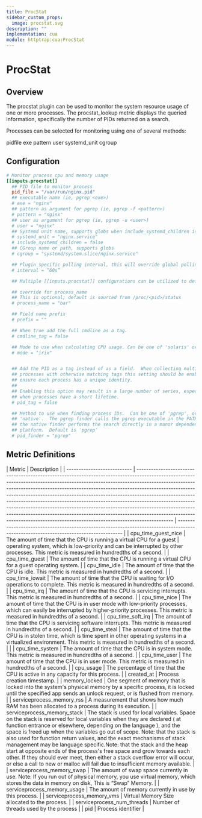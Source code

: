```yaml
---
title: ProcStat
sidebar_custom_props:
  image: procstat.svg
description: ""
implementation: cua
module: httptrap:cua:ProcStat
---
```


# ProcStat

## Overview

The procstat plugin can be used to monitor the system resource usage of one or more processes. The procstat_lookup metric displays the queried information, specifically the number of PIDs returned on a search.

Processes can be selected for monitoring using one of several methods:

pidfile
exe
pattern
user
systemd_unit
cgroup

## Configuration

```toml
# Monitor process cpu and memory usage
[[inputs.procstat]]
  ## PID file to monitor process
  pid_file = "/var/run/nginx.pid"
  ## executable name (ie, pgrep <exe>)
  # exe = "nginx"
  ## pattern as argument for pgrep (ie, pgrep -f <pattern>)
  # pattern = "nginx"
  ## user as argument for pgrep (ie, pgrep -u <user>)
  # user = "nginx"
  ## Systemd unit name, supports globs when include_systemd_children is set to true
  # systemd_unit = "nginx.service"
  # include_systemd_children = false
  ## CGroup name or path, supports globs
  # cgroup = "systemd/system.slice/nginx.service"

  ## Plugin specific polling interval, this will override global polling rate.
  # interval = “60s”

  ## Multiple [[inputs.procstat]] configurations can be utilized to define multiple unique search queries. If you do utilize this method, the “instance_id” needs to be unique for each configuration.

  ## override for process_name
  ## This is optional; default is sourced from /proc/<pid>/status
  # process_name = "bar"

  ## Field name prefix
  # prefix = ""

  ## When true add the full cmdline as a tag.
  # cmdline_tag = false

  ## Mode to use when calculating CPU usage. Can be one of 'solaris' or 'irix'.
  # mode = "irix"


  ## Add the PID as a tag instead of as a field.  When collecting multiple
  ## processes with otherwise matching tags this setting should be enabled to
  ## ensure each process has a unique identity.
  ##
  ## Enabling this option may result in a large number of series, especially
  ## when processes have a short lifetime.
  # pid_tag = false

  ## Method to use when finding process IDs.  Can be one of 'pgrep', or
  ## 'native'.  The pgrep finder calls the pgrep executable in the PATH while
  ## the native finder performs the search directly in a manor dependent on the
  ## platform.  Default is 'pgrep'
  # pid_finder = "pgrep"

```

## Metric Definitions

| Metric                      | Description                                                                                                                                                                                                                                                                                                                                                                                                                                                                                                                                                                                                                                                     |
| --------------------------- | --------------------------------------------------------------------------------------------------------------------------------------------------------------------------------------------------------------------------------------------------------------------------------------------------------------------------------------------------------------------------------------------------------------------------------------------------------------------------------------------------------------------------------------------------------------------------------------------------------------------------------------------------------------- | ------------------------------------------------------------------------------------------------------------------------------------- |
| cpu_time_guest_nice         | The amount of time that the CPU is running a virtual CPU for a guest                                                                                                                                                                                                                                                                                                                                                                                                                                                                                                                                                                                            | operating system, which is low-priority and can be interrupted by other processes. This metric is measured in hundredths of a second. |
| cpu_time_guest              | The amount of time that the CPU is running a virtual CPU for a guest operating system.                                                                                                                                                                                                                                                                                                                                                                                                                                                                                                                                                                          |
| cpu_time_idle               | The amount of time that the CPU is idle. This metric is measured in hundredths of a second.                                                                                                                                                                                                                                                                                                                                                                                                                                                                                                                                                                     |
| cpu_time_iowait             | The amount of time that the CPU is waiting for I/O operations to complete. This metric is measured in hundredths of a second.                                                                                                                                                                                                                                                                                                                                                                                                                                                                                                                                   |
| cpu_time_irq                | The amount of time that the CPU is servicing interrupts. This metric is measured in hundredths of a second.                                                                                                                                                                                                                                                                                                                                                                                                                                                                                                                                                     |
| cpu_time_nice               | The amount of time that the CPU is in user mode with low-priority processes, which can easily be interrupted by higher-priority processes. This metric is measured in hundredths of a second.                                                                                                                                                                                                                                                                                                                                                                                                                                                                   |
| cpu_time_soft_irq           | The amount of time that the CPU is servicing software interrupts. This metric is measured in hundredths of a second.                                                                                                                                                                                                                                                                                                                                                                                                                                                                                                                                            |
| cpu_time_steal              | The amount of time that the CPU is in stolen time, which is time spent in other operating systems in a virtualized environment. This metric is measured in hundredths of a second.                                                                                                                                                                                                                                                                                                                                                                                                                                                                              |                                                                                                                                       |
| cpu_time_system             | The amount of time that the CPU is in system mode. This metric is measured in hundredths of a second.                                                                                                                                                                                                                                                                                                                                                                                                                                                                                                                                                           |
| cpu_time_user               | The amount of time that the CPU is in user mode. This metric is measured in hundredths of a second.                                                                                                                                                                                                                                                                                                                                                                                                                                                                                                                                                             |
| cpu_usage                   | The percentage of time that the CPU is active in any capacity for this process.                                                                                                                                                                                                                                                                                                                                                                                                                                                                                                                                                                                 |
| created_at                  | Process creation timestamp.                                                                                                                                                                                                                                                                                                                                                                                                                                                                                                                                                                                                                                     |
| memory_locked               | One segment of memory that is locked into the system's physical memory by a specific process, it is locked until the specified app sends an unlock request, or is flushed from memory.                                                                                                                                                                                                                                                                                                                                                                                                                                                                          |
| serviceprocess_memory_rss   | A measurement that shows how much RAM has been allocated to a process during its execution.                                                                                                                                                                                                                                                                                                                                                                                                                                                                                                                                                                     |
| serviceprocess_memory_stack | The stack is used for local variables. Space on the stack is reserved for local variables when they are declared ( at function entrance or elsewhere, depending on the language ), and the space is freed up when the variables go out of scope. Note: that the stack is also used for function return values, and the exact mechanisms of stack management may be language specific.Note: that the stack and the heap start at opposite ends of the process's free space and grow towards each other. If they should ever meet, then either a stack overflow error will occur, or else a call to new or malloc will fail due to insufficient memory available. |
| serviceprocess_memory_swap  | The amount of swap space currently in use. Note: If you run out of physical memory, you use virtual memory, which stores the data in memory on disk, This is “Swap” Memory.                                                                                                                                                                                                                                                                                                                                                                                                                                                                                     |
| serviceprocess_memory_usage | The amount of memory currently in use by this process.                                                                                                                                                                                                                                                                                                                                                                                                                                                                                                                                                                                                          |
| serviceprocess_memory_vms   | Virtual Memory Size allocated to the process.                                                                                                                                                                                                                                                                                                                                                                                                                                                                                                                                                                                                                   |
| serviceprocess_num_threads  | Number of threads used by the process                                                                                                                                                                                                                                                                                                                                                                                                                                                                                                                                                                                                                           |
| pid                         | Process identifier                                                                                                                                                                                                                                                                                                                                                                                                                                                                                                                                                                                                                                              |
